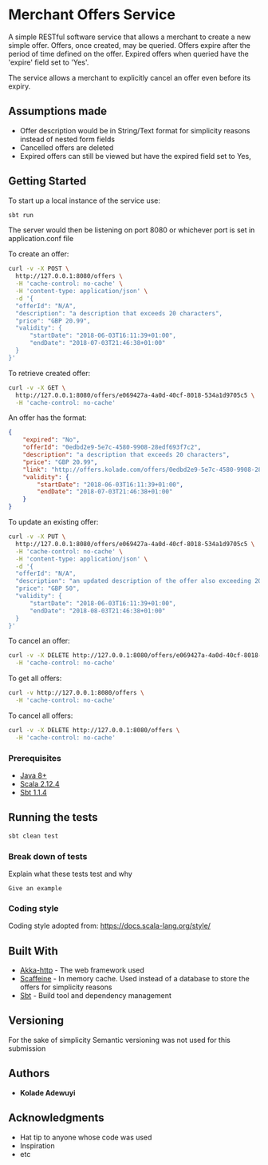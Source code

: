 # Merchant Offers Service

A simple RESTful software service that allows a merchant to create a new simple offer. Offers, once created, may be
queried. Offers expire after the period of time defined on the offer. Expired offers when queried have the 'expire' field set to 'Yes'.

The service allows a merchant to explicitly cancel an offer even before its expiry.

## Assumptions made
- Offer description would be in String/Text format for simplicity reasons instead of nested form fields
- Cancelled offers are deleted
- Expired offers can still be viewed but have the expired field set to Yes,   

## Getting Started

To start up a local instance of the service use:
```bash
sbt run
```

The server would then be listening on port 8080 or whichever port is set in application.conf file

To create an offer:
```bash
curl -v -X POST \
  http://127.0.0.1:8080/offers \
  -H 'cache-control: no-cache' \
  -H 'content-type: application/json' \
  -d '{
  "offerId": "N/A",
  "description": "a description that exceeds 20 characters",
  "price": "GBP 20.99",
  "validity": {
      "startDate": "2018-06-03T16:11:39+01:00",
      "endDate": "2018-07-03T21:46:38+01:00"
  }
}'
```

To retrieve created offer:
```bash
curl -v -X GET \
  http://127.0.0.1:8080/offers/e069427a-4a0d-40cf-8018-534a1d9705c5 \
  -H 'cache-control: no-cache'
```

An offer has the format:
```json
{
    "expired": "No",
    "offerId": "0edbd2e9-5e7c-4580-9908-28edf693f7c2",
    "description": "a description that exceeds 20 characters",
    "price": "GBP 20.99",
    "link": "http://offers.kolade.com/offers/0edbd2e9-5e7c-4580-9908-28edf693f7c2",
    "validity": {
        "startDate": "2018-06-03T16:11:39+01:00",
        "endDate": "2018-07-03T21:46:38+01:00"
    }
}
```

To update an existing offer:
```bash
curl -v -X PUT \
  http://127.0.0.1:8080/offers/e069427a-4a0d-40cf-8018-534a1d9705c5 \
  -H 'cache-control: no-cache' \
  -H 'content-type: application/json' \
  -d '{
  "offerId": "N/A",
  "description": "an updated description of the offer also exceeding 20 characters",
  "price": "GBP 50",
  "validity": {
      "startDate": "2018-06-03T16:11:39+01:00",
      "endDate": "2018-08-03T21:46:38+01:00"
  }
}'
```

To cancel an offer:
```bash
curl -v -X DELETE http://127.0.0.1:8080/offers/e069427a-4a0d-40cf-8018-534a1d9705c5 \
  -H 'cache-control: no-cache'
```

To get all offers:
```bash
curl -v http://127.0.0.1:8080/offers \
  -H 'cache-control: no-cache'
```

To cancel all offers:
```bash
curl -v -X DELETE http://127.0.0.1:8080/offers \
  -H 'cache-control: no-cache'
```

### Prerequisites 

* [Java 8+](http://www.oracle.com/technetwork/java/javase/downloads/jdk8-downloads-2133151.html)
* [Scala 2.12.4](https://www.scala-lang.org/download/)
* [Sbt 1.1.4](https://www.scala-lang.org/download/)


## Running the tests

```bash
sbt clean test
```

### Break down of tests

Explain what these tests test and why

```
Give an example
```

### Coding style

Coding style adopted from: https://docs.scala-lang.org/style/


## Built With

* [Akka-http](http://www.dropwizard.io/1.0.2/docs/) - The web framework used
* [Scaffeine](https://maven.apache.org/) - In memory cache. Used instead of a database to store the offers for simplicity reasons
* [Sbt](https://rometools.github.io/rome/) - Build tool and dependency management

## Versioning

For the sake of simplicity Semantic versioning was not used for this submission 

## Authors

* **Kolade Adewuyi**

## Acknowledgments

* Hat tip to anyone whose code was used
* Inspiration
* etc
 
